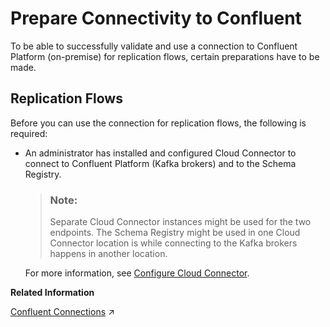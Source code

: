 <!-- loio3515f11430044e479cc4934cd221e010 -->

# Prepare Connectivity to Confluent

To be able to successfully validate and use a connection to Confluent Platform \(on-premise\) for replication flows, certain preparations have to be made.



<a name="loio3515f11430044e479cc4934cd221e010__section_ixm_3zr_51c"/>

## Replication Flows

Before you can use the connection for replication flows, the following is required:

-   An administrator has installed and configured Cloud Connector to connect to Confluent Platform \(Kafka brokers\) and to the Schema Registry.

    > ### Note:  
    > Separate Cloud Connector instances might be used for the two endpoints. The Schema Registry might be used in one Cloud Connector location is while connecting to the Kafka brokers happens in another location.

    For more information, see [Configure Cloud Connector](configure-cloud-connector-f289920.md).


**Related Information**  


[Confluent Connections](https://help.sap.com/viewer/9f36ca35bc6145e4acdef6b4d852d560/DEV_CURRENT/en-US/d83c08ad4eaf49dba9602b1d51c07a52.html#loiod83c08ad4eaf49dba9602b1d51c07a52 "Use the connection to connect to Apache Kafka hosted on either the Confluent Platform or Confluent Cloud. The connection type has two endpoints: the Kafka brokers and the Schema Registry.") :arrow_upper_right:

